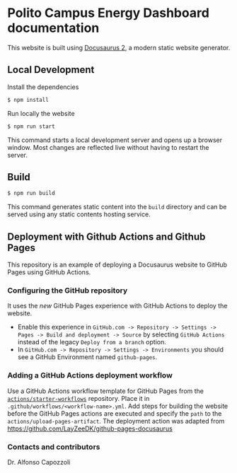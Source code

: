 # Polito Campus Energy Dashboard documentation

This website is built using [Docusaurus 2](https://docusaurus.io/), a modern static website generator.

## Local Development

Install the dependencies
```bash
$ npm install
```

Run locally the website
```bash
$ npm run start
```

This command starts a local development server and opens up a browser window. Most changes are reflected live without
having to restart the server.

## Build

```bash
$ npm run build
```

This command generates static content into the `build` directory and can be served using any static contents hosting
service.

## Deployment with Github Actions and Github Pages

This repository is an example of deploying a Docusaurus website to GitHub Pages using GitHub Actions.

### Configuring the GitHub repository

It uses the _new_ GitHub Pages experience with GitHub Actions to deploy the website.

* Enable this experience in `GitHub.com -> Repository -> Settings -> Pages -> Build and deployment -> Source` by
  selecting `GitHub Actions` instead of the legacy `Deploy from a branch` option.
* In `GitHub.com -> Repository -> Settings -> Environments` you should see a GitHub Environment named `github-pages`.

### Adding a GitHub Actions deployment workflow

Use a GitHub Actions workflow template for GitHub Pages from
the [`actions/starter-workflows`](https://github.com/actions/starter-workflows) repository. Place it
in `.github/workflows/<workflow-name>.yml`.
Add steps for building the website before the GitHub Pages actions are executed and specify the `path` to
the `actions/upload-pages-artifact`. The deployment action was adapted
from [https://github.com/LayZeeDK/github-pages-docusaurus ](https://github.com/LayZeeDK/github-pages-docusaurus)

### Contacts and contributors

Dr. Alfonso Capozzoli
